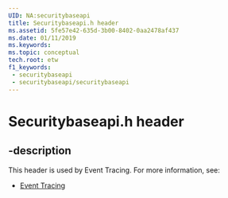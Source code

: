 ```yaml
---
UID: NA:securitybaseapi
title: Securitybaseapi.h header
ms.assetid: 5fe57e42-635d-3b00-8402-0aa2478af437
ms.date: 01/11/2019
ms.keywords: 
ms.topic: conceptual
tech.root: etw
f1_keywords:
 - securitybaseapi
 - securitybaseapi/securitybaseapi
---
```


# Securitybaseapi.h header


## -description

This header is used by Event Tracing. For more information, see:

- [Event Tracing](../_etw/index.md)

